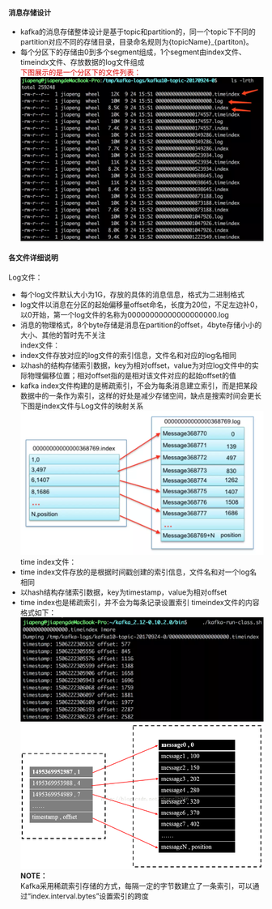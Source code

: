#### 消息存储设计  
- kafka的消息存储整体设计是基于topic和partition的，同一个topic下不同的partition对应不同的存储目录，目录命名规则为{topicName}_{partiton}。
- 每个分区下的存储由0到多个segment组成，1个segment由index文件、timeindx文件、存放数据的log文件组成   
<font color="#dd0000">下图展示的是一个分区下的文件列表：</font> 
![avatar](image/design_1.webp)

#### 各文件详细说明  
Log文件：  
- 每个log文件默认大小为1G，存放的具体的消息信息，格式为二进制格式  
- log文件以消息在分区的起始偏移量offset命名，长度为20位，不足左边补0，以0开始，第一个log文件的名称为00000000000000000000.log 
- 消息的物理格式，8个byte存储是消息在partition的offset，4byte存储小小的大小、其他的暂时先不关注  
index文件： 
- index文件存放对应的log文件的索引信息，文件名和对应的log名相同  
- 以hash的结构存储索引数据，key为相对offset，value为对应log文件中的实际物理偏移位置；相对offset指的是相对该文件对应的起始offset的值  
- kafka index文件构建的是稀疏索引，不会为每条消息建立索引，而是把某段数据中的一条作为索引，这样的好处是减少存储空间，缺点是搜索时间会更长  
下图是index文件与Log文件的映射关系  
![avatar](image/design_2.webp)  
time index文件：  
- time index文件存放的是根据时间戳创建的索引信息，文件名和对一个log名相同  
- 以hash结构存储索引数据，key为timestamp，value为相对offset  
- time index也是稀疏索引，并不会为每条记录设置索引
timeindex文件的内容格式如下：
![avatar](image/design_3.webp) 
![avatar](image/design_4.png) 
**NOTE：**  
Kafka采用稀疏索引存储的方式，每隔一定的字节数建立了一条索引，可以通过“index.interval.bytes”设置索引的跨度


